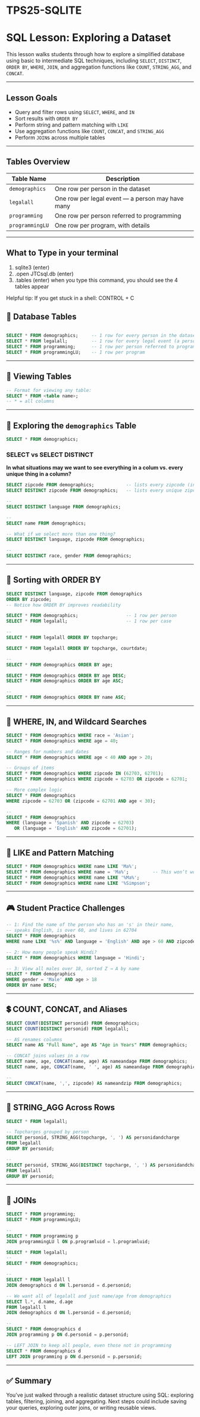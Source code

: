 # TPS25-SQLITE

# SQL Lesson: Exploring a Dataset

This lesson walks students through how to explore a simplified database using basic to intermediate SQL techniques, including `SELECT`, `DISTINCT`, `ORDER BY`, `WHERE`, `JOIN`, and aggregation functions like `COUNT`, `STRING_AGG`, and `CONCAT`.

---

## Lesson Goals
- Query and filter rows using `SELECT`, `WHERE`, and `IN`
- Sort results with `ORDER BY`
- Perform string and pattern matching with `LIKE`
- Use aggregation functions like `COUNT`, `CONCAT`, and `STRING_AGG`
- Perform `JOIN`s across multiple tables

---

## Tables Overview

| Table Name       | Description                                      |
|------------------|--------------------------------------------------|
| `demographics`   | One row per person in the dataset                |
| `legalall`       | One row per legal event — a person may have many|
| `programming`    | One row per person referred to programming       |
| `programmingLU`  | One row per program, with details                |

---
## What to Type in your terminal

1. sqlite3 (enter)
2. .open JTCsql.db (enter)
3. .tables (enter) 
         when you type this command, you should see the 4 tables appear 

Helpful tip: If you get stuck in a shell: CONTROL + C

## 📜 Database Tables

```sql

SELECT * FROM demographics;     -- 1 row for every person in the dataset
SELECT * FROM legalall;         -- 1 row for every legal event (a person may have many)
SELECT * FROM programming;      -- 1 row per person referred to programming
SELECT * FROM programmingLU;    -- 1 row per program
```

---

## 📖 Viewing Tables

```sql
-- Format for viewing any table:
SELECT * FROM <table name>;
-- * = all columns
```

---

## 🔎 Exploring the `demographics` Table

```sql
SELECT * FROM demographics;
```

### SELECT vs SELECT DISTINCT

**In what situations may we want to see everything in a colum vs. every unique thing in a column?**

```sql
SELECT zipcode FROM demographics;            -- lists every zipcode (including duplicates)
SELECT DISTINCT zipcode FROM demographics;   -- lists every unique zipcode
```

```sql
--
SELECT DISTINCT language FROM demographics;
```

```sql
--
SELECT name FROM demographics;
```

```sql
-- What if we select more than one thing?
SELECT DISTINCT language, zipcode FROM demographics;
```

```sql
--
SELECT DISTINCT race, gender FROM demographics;
```

---

## 🔽 Sorting with ORDER BY

```sql
SELECT DISTINCT language, zipcode FROM demographics
ORDER BY zipcode;
-- Notice how ORDER BY improves readability
```

```sql
SELECT * FROM demographics;                  -- 1 row per person
SELECT * FROM legalall;                      -- 1 row per case
```

```sql
--
SELECT * FROM legalall ORDER BY topcharge;
```

```sql
SELECT * FROM legalall ORDER BY topcharge, courtdate;
```

```sql
--
SELECT * FROM demographics ORDER BY age;
```

```sql
SELECT * FROM demographics ORDER BY age DESC;
SELECT * FROM demographics ORDER BY age ASC;
```

```sql
--
SELECT * FROM demographics ORDER BY name ASC;
```

---

## 🌟 WHERE, IN, and Wildcard Searches

```sql
SELECT * FROM demographics WHERE race = 'Asian';
SELECT * FROM demographics WHERE age = 40;
```

```sql
-- Ranges for numbers and dates
SELECT * FROM demographics WHERE age < 40 AND age > 20;
```

```sql
-- Groups of items
SELECT * FROM demographics WHERE zipcode IN (62703, 62701);
SELECT * FROM demographics WHERE zipcode = 62703 OR zipcode = 62701;
```

```sql
-- More complex logic
SELECT * FROM demographics
WHERE zipcode = 62703 OR (zipcode = 62701 AND age < 30);
```

```sql
--
SELECT * FROM demographics
WHERE (language = 'Spanish' AND zipcode = 62703)
   OR (language = 'English' AND zipcode = 62701);
```

---

## 🧪 LIKE and Pattern Matching

```sql
SELECT * FROM demographics WHERE name LIKE 'Ma%';
SELECT * FROM demographics WHERE name = 'Ma%';         -- This won’t work
SELECT * FROM demographics WHERE name LIKE '%Ma%';
SELECT * FROM demographics WHERE name LIKE '%Simpson';
```

---

## 🎮 Student Practice Challenges

```sql
-- 1: Find the name of the person who has an 's' in their name,
-- speaks English, is over 60, and lives in 62704
SELECT * FROM demographics
WHERE name LIKE '%s%' AND language = 'English' AND age > 60 AND zipcode = 62704;
```

```sql
-- 2: How many people speak Hindi?
SELECT * FROM demographics WHERE language = 'Hindi';
```

```sql
-- 3: View all males over 18, sorted Z → A by name
SELECT * FROM demographics
WHERE gender = 'Male' AND age > 18
ORDER BY name DESC;
```

---

## 💲 COUNT, CONCAT, and Aliases

```sql
SELECT COUNT(DISTINCT personid) FROM demographics;
SELECT COUNT(DISTINCT personid) FROM legalall;
```

```sql
-- AS renames columns
SELECT name AS "Full Name", age AS "Age in Years" FROM demographics;

-- CONCAT joins values in a row
SELECT name, age, CONCAT(name, age) AS nameandage FROM demographics;
SELECT name, age, CONCAT(name, ' ', age) AS nameandage FROM demographics;
```

```sql
--
SELECT CONCAT(name, ',', zipcode) AS nameandzip FROM demographics;
```

---

## 🥝 STRING_AGG Across Rows

```sql
SELECT * FROM legalall;

-- Topcharges grouped by person
SELECT personid, STRING_AGG(topcharge, ', ') AS personidandcharge
FROM legalall
GROUP BY personid;
```

```sql
--
SELECT personid, STRING_AGG(DISTINCT topcharge, ', ') AS personidandcharge
FROM legalall
GROUP BY personid;
```

---

## 🔗 JOINs

```sql
SELECT * FROM programming;
SELECT * FROM programmingLU;
```

```sql
--
SELECT * FROM programming p
JOIN programmingLU l ON p.programluid = l.programluid;
```

```sql
SELECT * FROM legalall;
--
SELECT * FROM demographics;
```

```sql
--
SELECT * FROM legalall l
JOIN demographics d ON l.personid = d.personid;
```

```sql
-- We want all of legalall and just name/age from demographics
SELECT l.*, d.name, d.age
FROM legalall l
JOIN demographics d ON l.personid = d.personid;
```

```sql
--
SELECT * FROM demographics d
JOIN programming p ON d.personid = p.personid;
```

```sql
-- LEFT JOIN to keep all people, even those not in programming
SELECT * FROM demographics d
LEFT JOIN programming p ON d.personid = p.personid;
```

---

## ✅ Summary

You've just walked through a realistic dataset structure using SQL: exploring tables, filtering, joining, and aggregating. Next steps could include saving your queries, exploring outer joins, or writing reusable views.

